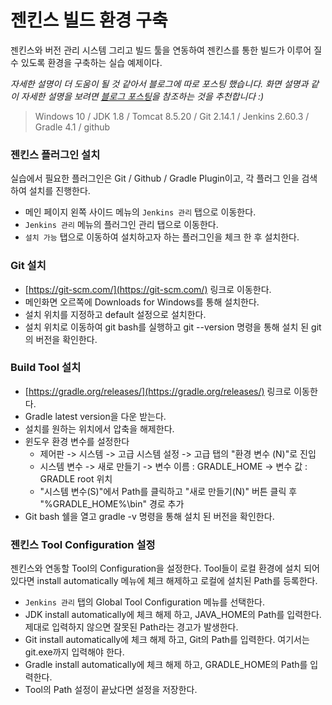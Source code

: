 # 젠킨스 빌드 환경 구축

젠킨스와 버전 관리 시스템 그리고 빌드 툴을 연동하여 젠킨스를 통한 빌드가 이루어 질 수 있도록 환경을 구축하는 실습 예제이다.

*자세한 설명이 더 도움이 될 것 같아서 블로그에 따로 포스팅 했습니다. 화면 설명과 같이 자세한 설명을 보려면 [블로그 포스팅](http://ict-nroo.tistory.com/34)을 참조하는 것을 추천합니다 :)*



>  Windows 10 / JDK 1.8 / Tomcat 8.5.20 / Git 2.14.1 / Jenkins 2.60.3 / Gradle 4.1 / github



### 젠킨스 플러그인 설치

실습에서 필요한 플러그인은 Git / Github / Gradle Plugin이고, 각 플러그 인을 검색하여 설치를 진행한다.

* 메인 페이지 왼쪽 사이드 메뉴의 `Jenkins 관리` 탭으로 이동한다.
* `Jenkins 관리`  메뉴의 플러그인 관리 탭으로 이동한다.
* `설치 가능`  탭으로 이동하여 설치하고자 하는 플러그인을 체크 한 후 설치한다. 



###  Git 설치

* [https://git-scm.com/](https://git-scm.com/) 링크로 이동한다.
* 메인화면 오르쪽에 Downloads for Windows를 통해 설치한다.
* 설치 위치를 지정하고 default 설정으로 설치한다.
* 설치 위치로 이동하여 git bash를 실행하고 git --version 명령을 통해 설치 된 git의 버전을 확인한다.



### Build Tool 설치

* [https://gradle.org/releases/](https://gradle.org/releases/) 링크로 이동한다.
* Gradle latest version을 다운 받는다.
* 설치를 원하는 위치에서 압축을 해제한다.
* 윈도우 환경 변수를 설정한다
  * 제어판 -> 시스템 -> 고급 시스템 설정 -> 고급 탭의 "환경 변수 (N)"로 진입
  * 시스템 변수 -> 새로 만들기 -> 변수 이름 : GRADLE_HOME -> 변수 값 : GRADLE root 위치
  * "시스템 변수(S)"에서 Path를 클릭하고 "새로 만들기(N)" 버튼 클릭 후 "%GRADLE_HOME%\bin" 경로 추가
* Git bash 쉘을 열고 gradle -v 명령을 통해 설치 된 버전을 확인한다.



### 젠킨스 Tool Configuration 설정

젠킨스와 연동할 Tool의 Configuration을 설정한다. Tool들이 로컬 환경에 설치 되어 있다면 install automatically 메뉴에 체크 해제하고 로컬에 설치된 Path를 등록한다.

* `Jenkins 관리`  탭의 Global Tool Configuration 메뉴를 선택한다.
* JDK install automatically에 체크 해제 하고, JAVA_HOME의 Path를 입력한다. 제대로 입력하지 않으면 잘못된 Path라는 경고가 발생한다.
* Git install automatically에 체크 해제 하고, Git의 Path를 입력한다. 여기서는 git.exe까지 입력해야 한다.
* Gradle install automatically에 체크 해제 하고, GRADLE_HOME의 Path를 입력한다.
* Tool의 Path 설정이 끝났다면 설정을 저장한다.